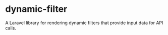 # dynamic-filter
A Laravel library for rendering dynamic filters that provide input data for API calls.
